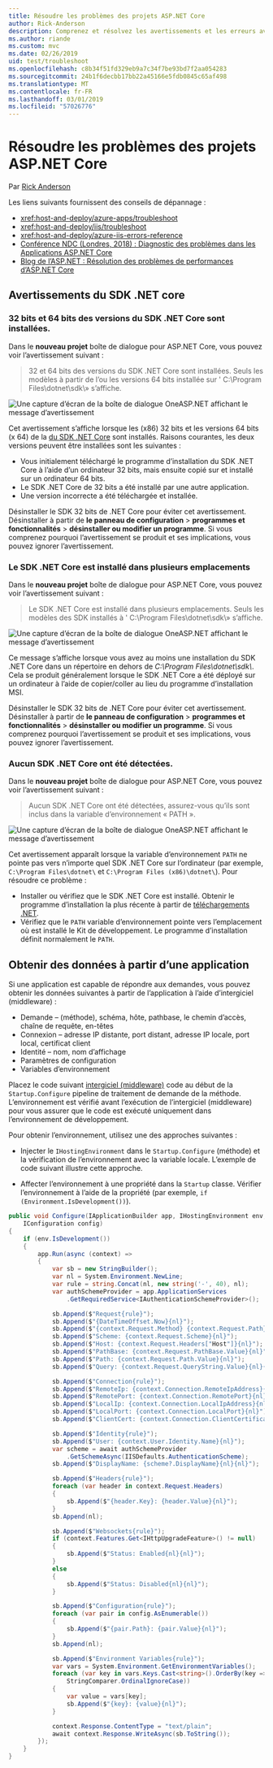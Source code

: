 ```yaml
---
title: Résoudre les problèmes des projets ASP.NET Core
author: Rick-Anderson
description: Comprenez et résolvez les avertissements et les erreurs avec les projets ASP.NET Core.
ms.author: riande
ms.custom: mvc
ms.date: 02/26/2019
uid: test/troubleshoot
ms.openlocfilehash: c8b34f51fd329eb9a7c34f7be93bd7f2aa054283
ms.sourcegitcommit: 24b1f6decbb17bb22a45166e5fdb0845c65af498
ms.translationtype: MT
ms.contentlocale: fr-FR
ms.lasthandoff: 03/01/2019
ms.locfileid: "57026776"
---
```

# <a name="troubleshoot-aspnet-core-projects"></a>Résoudre les problèmes des projets ASP.NET Core

Par [Rick Anderson](https://twitter.com/RickAndMSFT)

Les liens suivants fournissent des conseils de dépannage :

* <xref:host-and-deploy/azure-apps/troubleshoot>
* <xref:host-and-deploy/iis/troubleshoot>
* <xref:host-and-deploy/azure-iis-errors-reference>
* [Conférence NDC (Londres, 2018) : Diagnostic des problèmes dans les Applications ASP.NET Core](https://www.youtube.com/watch?v=RYI0DHoIVaA)
* [Blog de l’ASP.NET : Résolution des problèmes de performances d’ASP.NET Core](https://blogs.msdn.microsoft.com/webdev/2018/05/23/asp-net-core-performance-improvements/)

## <a name="net-core-sdk-warnings"></a>Avertissements du SDK .NET core

### <a name="both-the-32-bit-and-64-bit-versions-of-the-net-core-sdk-are-installed"></a>32 bits et 64 bits des versions du SDK .NET Core sont installées.

Dans le **nouveau projet** boîte de dialogue pour ASP.NET Core, vous pouvez voir l’avertissement suivant :

> 32 et 64 bits des versions du SDK .NET Core sont installées. Seuls les modèles à partir de l’ou les versions 64 bits installée sur ' C:\\Program Files\\dotnet\\sdk\\» s’affiche.

![Une capture d’écran de la boîte de dialogue OneASP.NET affichant le message d’avertissement](troubleshoot/_static/both32and64bit.png)

Cet avertissement s’affiche lorsque les (x86) 32 bits et les versions 64 bits (x 64) de la [du SDK .NET Core](https://www.microsoft.com/net/download/all) sont installés. Raisons courantes, les deux versions peuvent être installées sont les suivantes :

* Vous initialement téléchargé le programme d’installation du SDK .NET Core à l’aide d’un ordinateur 32 bits, mais ensuite copié sur et installé sur un ordinateur 64 bits.
* Le SDK .NET Core de 32 bits a été installé par une autre application.
* Une version incorrecte a été téléchargée et installée.

Désinstaller le SDK 32 bits de .NET Core pour éviter cet avertissement. Désinstaller à partir de **le panneau de configuration** > **programmes et fonctionnalités** > **désinstaller ou modifier un programme**. Si vous comprenez pourquoi l’avertissement se produit et ses implications, vous pouvez ignorer l’avertissement.

### <a name="the-net-core-sdk-is-installed-in-multiple-locations"></a>Le SDK .NET Core est installé dans plusieurs emplacements

Dans le **nouveau projet** boîte de dialogue pour ASP.NET Core, vous pouvez voir l’avertissement suivant :

> Le SDK .NET Core est installé dans plusieurs emplacements. Seuls les modèles des SDK installés à ' C:\\Program Files\\dotnet\\sdk\\» s’affiche.

![Une capture d’écran de la boîte de dialogue OneASP.NET affichant le message d’avertissement](troubleshoot/_static/multiplelocations.png)

Ce message s’affiche lorsque vous avez au moins une installation du SDK .NET Core dans un répertoire en dehors de *C:\\Program Files\\dotnet\\sdk\\*. Cela se produit généralement lorsque le SDK .NET Core a été déployé sur un ordinateur à l’aide de copier/coller au lieu du programme d’installation MSI.

Désinstaller le SDK 32 bits de .NET Core pour éviter cet avertissement. Désinstaller à partir de **le panneau de configuration** > **programmes et fonctionnalités** > **désinstaller ou modifier un programme**. Si vous comprenez pourquoi l’avertissement se produit et ses implications, vous pouvez ignorer l’avertissement.

### <a name="no-net-core-sdks-were-detected"></a>Aucun SDK .NET Core ont été détectées.

Dans le **nouveau projet** boîte de dialogue pour ASP.NET Core, vous pouvez voir l’avertissement suivant :

> Aucun SDK .NET Core ont été détectées, assurez-vous qu’ils sont inclus dans la variable d’environnement « PATH ».

![Une capture d’écran de la boîte de dialogue OneASP.NET affichant le message d’avertissement](troubleshoot/_static/NoNetCore.png)

Cet avertissement apparaît lorsque la variable d’environnement `PATH` ne pointe pas vers n’importe quel SDK .NET Core sur l’ordinateur (par exemple, `C:\Program Files\dotnet\` et `C:\Program Files (x86)\dotnet\`). Pour résoudre ce problème :

* Installer ou vérifiez que le SDK .NET Core est installé. Obtenir le programme d’installation la plus récente à partir de [téléchargements .NET](https://dotnet.microsoft.com/download). 
* Vérifiez que le `PATH` variable d’environnement pointe vers l’emplacement où est installé le Kit de développement. Le programme d’installation définit normalement le `PATH`.

## <a name="obtain-data-from-an-app"></a>Obtenir des données à partir d’une application

Si une application est capable de répondre aux demandes, vous pouvez obtenir les données suivantes à partir de l’application à l’aide d’intergiciel (middleware) :

* Demande &ndash; (méthode), schéma, hôte, pathbase, le chemin d’accès, chaîne de requête, en-têtes
* Connexion &ndash; adresse IP distante, port distant, adresse IP locale, port local, certificat client
* Identité &ndash; nom, nom d’affichage
* Paramètres de configuration
* Variables d’environnement

Placez le code suivant [intergiciel (middleware)](xref:fundamentals/middleware/index#create-a-middleware-pipeline-with-iapplicationbuilder) code au début de la `Startup.Configure` pipeline de traitement de demande de la méthode. L’environnement est vérifié avant l’exécution de l’intergiciel (middleware) pour vous assurer que le code est exécuté uniquement dans l’environnement de développement.

Pour obtenir l’environnement, utilisez une des approches suivantes :

* Injecter le `IHostingEnvironment` dans le `Startup.Configure` (méthode) et la vérification de l’environnement avec la variable locale. L’exemple de code suivant illustre cette approche.

* Affecter l’environnement à une propriété dans la `Startup` classe. Vérifier l’environnement à l’aide de la propriété (par exemple, `if (Environment.IsDevelopment())`).

```csharp
public void Configure(IApplicationBuilder app, IHostingEnvironment env, 
    IConfiguration config)
{
    if (env.IsDevelopment())
    {
        app.Run(async (context) =>
        {
            var sb = new StringBuilder();
            var nl = System.Environment.NewLine;
            var rule = string.Concat(nl, new string('-', 40), nl);
            var authSchemeProvider = app.ApplicationServices
                .GetRequiredService<IAuthenticationSchemeProvider>();

            sb.Append($"Request{rule}");
            sb.Append($"{DateTimeOffset.Now}{nl}");
            sb.Append($"{context.Request.Method} {context.Request.Path}{nl}");
            sb.Append($"Scheme: {context.Request.Scheme}{nl}");
            sb.Append($"Host: {context.Request.Headers["Host"]}{nl}");
            sb.Append($"PathBase: {context.Request.PathBase.Value}{nl}");
            sb.Append($"Path: {context.Request.Path.Value}{nl}");
            sb.Append($"Query: {context.Request.QueryString.Value}{nl}{nl}");

            sb.Append($"Connection{rule}");
            sb.Append($"RemoteIp: {context.Connection.RemoteIpAddress}{nl}");
            sb.Append($"RemotePort: {context.Connection.RemotePort}{nl}");
            sb.Append($"LocalIp: {context.Connection.LocalIpAddress}{nl}");
            sb.Append($"LocalPort: {context.Connection.LocalPort}{nl}");
            sb.Append($"ClientCert: {context.Connection.ClientCertificate}{nl}{nl}");

            sb.Append($"Identity{rule}");
            sb.Append($"User: {context.User.Identity.Name}{nl}");
            var scheme = await authSchemeProvider
                .GetSchemeAsync(IISDefaults.AuthenticationScheme);
            sb.Append($"DisplayName: {scheme?.DisplayName}{nl}{nl}");

            sb.Append($"Headers{rule}");
            foreach (var header in context.Request.Headers)
            {
                sb.Append($"{header.Key}: {header.Value}{nl}");
            }
            sb.Append(nl);

            sb.Append($"Websockets{rule}");
            if (context.Features.Get<IHttpUpgradeFeature>() != null)
            {
                sb.Append($"Status: Enabled{nl}{nl}");
            }
            else
            {
                sb.Append($"Status: Disabled{nl}{nl}");
            }

            sb.Append($"Configuration{rule}");
            foreach (var pair in config.AsEnumerable())
            {
                sb.Append($"{pair.Path}: {pair.Value}{nl}");
            }
            sb.Append(nl);

            sb.Append($"Environment Variables{rule}");
            var vars = System.Environment.GetEnvironmentVariables();
            foreach (var key in vars.Keys.Cast<string>().OrderBy(key => key, 
                StringComparer.OrdinalIgnoreCase))
            {
                var value = vars[key];
                sb.Append($"{key}: {value}{nl}");
            }

            context.Response.ContentType = "text/plain";
            await context.Response.WriteAsync(sb.ToString());
        });
    }
}
```
